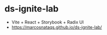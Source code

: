 # ds-ignite-lab

- Vite + React + Storybook + Radix UI
- https://marcosnataqs.github.io/ds-ignite-lab/
